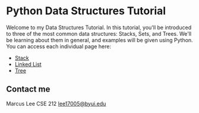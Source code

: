 # Python Data Structures Tutorial

Welcome to my Data Structures Tutorial. In this tutorial, you'll be introduced to three of the most common data structures: Stacks, Sets, and Trees. We'll be learning about them in general, and examples will be given using Python. You can access each individual page here:

- [Stack](1.Stack.md)
- [Linked List](2.Linked_List.md)
- [Tree](3.Tree.md)

## Contact me

Marcus Lee
CSE 212
lee17005@byui.edu
